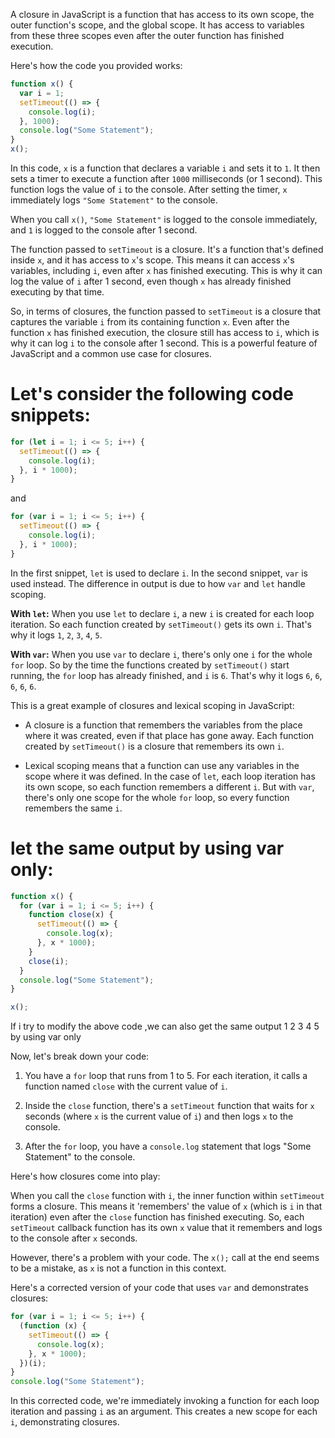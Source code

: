 A closure in JavaScript is a function that has access to its own scope, the outer function's scope, and the global scope. It has access to variables from these three scopes even after the outer function has finished execution.

Here's how the code you provided works:

```javascript
function x() {
  var i = 1;
  setTimeout(() => {
    console.log(i);
  }, 1000);
  console.log("Some Statement");
}
x();
```

In this code, `x` is a function that declares a variable `i` and sets it to `1`. It then sets a timer to execute a function after `1000` milliseconds (or 1 second). This function logs the value of `i` to the console. After setting the timer, `x` immediately logs `"Some Statement"` to the console.

When you call `x()`, `"Some Statement"` is logged to the console immediately, and `1` is logged to the console after 1 second.

The function passed to `setTimeout` is a closure. It's a function that's defined inside `x`, and it has access to `x`'s scope. This means it can access `x`'s variables, including `i`, even after `x` has finished executing. This is why it can log the value of `i` after 1 second, even though `x` has already finished executing by that time.

So, in terms of closures, the function passed to `setTimeout` is a closure that captures the variable `i` from its containing function `x`. Even after the function `x` has finished execution, the closure still has access to `i`, which is why it can log `i` to the console after 1 second. This is a powerful feature of JavaScript and a common use case for closures.

# Let's consider the following code snippets:

```javascript
for (let i = 1; i <= 5; i++) {
  setTimeout(() => {
    console.log(i);
  }, i * 1000);
}
```

and

```javascript
for (var i = 1; i <= 5; i++) {
  setTimeout(() => {
    console.log(i);
  }, i * 1000);
}
```

In the first snippet, `let` is used to declare `i`. In the second snippet, `var` is used instead. The difference in output is due to how `var` and `let` handle scoping.

**With `let`:** When you use `let` to declare `i`, a new `i` is created for each loop iteration. So each function created by `setTimeout()` gets its own `i`. That's why it logs `1`, `2`, `3`, `4`, `5`.

**With `var`:** When you use `var` to declare `i`, there's only one `i` for the whole `for` loop. So by the time the functions created by `setTimeout()` start running, the `for` loop has already finished, and `i` is `6`. That's why it logs `6`, `6`, `6`, `6`, `6`.

This is a great example of closures and lexical scoping in JavaScript:

- A closure is a function that remembers the variables from the place where it was created, even if that place has gone away. Each function created by `setTimeout()` is a closure that remembers its own `i`.

- Lexical scoping means that a function can use any variables in the scope where it was defined. In the case of `let`, each loop iteration has its own scope, so each function remembers a different `i`. But with `var`, there's only one scope for the whole `for` loop, so every function remembers the same `i`.

# let the same output by using var only:

```js
function x() {
  for (var i = 1; i <= 5; i++) {
    function close(x) {
      setTimeout(() => {
        console.log(x);
      }, x * 1000);
    }
    close(i);
  }
  console.log("Some Statement");
}

x();
```

If i try to modify the above code ,we can also get the same output 1 2 3 4 5 by using var only

Now, let's break down your code:

1. You have a `for` loop that runs from 1 to 5. For each iteration, it calls a function named `close` with the current value of `i`.

2. Inside the `close` function, there's a `setTimeout` function that waits for `x` seconds (where `x` is the current value of `i`) and then logs `x` to the console.

3. After the `for` loop, you have a `console.log` statement that logs "Some Statement" to the console.

Here's how closures come into play:

When you call the `close` function with `i`, the inner function within `setTimeout` forms a closure. This means it 'remembers' the value of `x` (which is `i` in that iteration) even after the `close` function has finished executing. So, each `setTimeout` callback function has its own `x` value that it remembers and logs to the console after `x` seconds.

However, there's a problem with your code. The `x();` call at the end seems to be a mistake, as `x` is not a function in this context.

Here's a corrected version of your code that uses `var` and demonstrates closures:

```javascript
for (var i = 1; i <= 5; i++) {
  (function (x) {
    setTimeout(() => {
      console.log(x);
    }, x * 1000);
  })(i);
}
console.log("Some Statement");
```

In this corrected code, we're immediately invoking a function for each loop iteration and passing `i` as an argument. This creates a new scope for each `i`, demonstrating closures.
